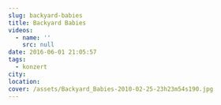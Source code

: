 ```yaml
---
slug: backyard-babies
title: Backyard Babies
videos:
  - name: ''
    src: null
date: 2016-06-01 21:05:57
tags:
  - konzert
city:
location:
cover: /assets/Backyard_Babies-2010-02-25-23h23m54s190.jpg
---
```

